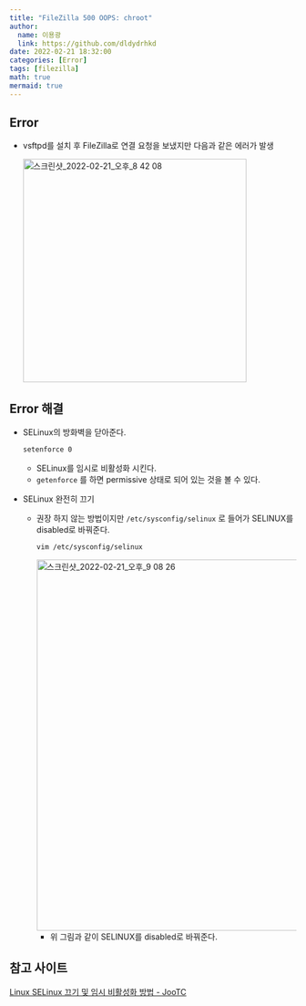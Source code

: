 ```yaml
---
title: "FileZilla 500 OOPS: chroot"
author:
  name: 이용광
  link: https://github.com/dldydrhkd
date: 2022-02-21 18:32:00
categories: [Error]
tags: [filezilla]
math: true
mermaid: true
---
```

## Error

- vsftpd를 설치 후 FileZilla로 연결 요청을 보냈지만 다음과 같은 에러가 발생
    
    <img width="392" alt="스크린샷_2022-02-21_오후_8 42 08" src="https://user-images.githubusercontent.com/48857296/161662001-8d2e7034-c33c-41c2-b6d4-039148373ad9.png">
    

## Error 해결

- SELinux의 방화벽을 닫아준다.
    
    ```bash
    setenforce 0
    ```
    
    - SELinux를 임시로 비활성화 시킨다.
    - `getenforce` 를 하면 permissive 상태로 되어 있는 것을 볼 수 있다.
- SELinux 완전히 끄기
    - 권장 하지 않는 방법이지만 `/etc/sysconfig/selinux` 로 들어가 SELINUX를 disabled로 바꿔준다.
        
        ```bash
        vim /etc/sysconfig/selinux
        ```
        
        <img width="651" alt="스크린샷_2022-02-21_오후_9 08 26" src="https://user-images.githubusercontent.com/48857296/161662036-abf0660f-b1ea-43f9-959b-9b8ee05fe173.png">
        
        - 위 그림과 같이 SELINUX를 disabled로 바꿔준다.

## 참고 사이트

[Linux SELinux 끄기 및 임시 비활성화 방법 - JooTC](https://jootc.com/p/201806241113)
